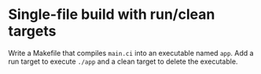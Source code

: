 # Single-file build with run/clean targets  

Write a Makefile that compiles `main.ci` into an executable named `app`. Add a run target to execute `./app` and a clean target to delete the executable.
